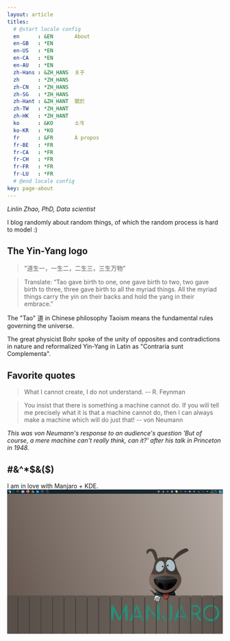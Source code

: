 ```yaml
---
layout: article
titles:
  # @start locale config
  en      : &EN       About
  en-GB   : *EN
  en-US   : *EN
  en-CA   : *EN
  en-AU   : *EN
  zh-Hans : &ZH_HANS  关于
  zh      : *ZH_HANS
  zh-CN   : *ZH_HANS
  zh-SG   : *ZH_HANS
  zh-Hant : &ZH_HANT  關於
  zh-TW   : *ZH_HANT
  zh-HK   : *ZH_HANT
  ko      : &KO       소개
  ko-KR   : *KO
  fr      : &FR       À propos
  fr-BE   : *FR
  fr-CA   : *FR
  fr-CH   : *FR
  fr-FR   : *FR
  fr-LU   : *FR
  # @end locale config
key: page-about
---
```

*Linlin Zhao, PhD, Data scientist*

I blog randomly about random things, of which the random process is hard to model :)

## The Yin-Yang logo
>"道生一，一生二，二生三，三生万物"

>Translate: “Tao gave birth to one, one gave birth to two, two gave birth to three, three gave birth to all the myriad things. All the myriad things carry the yin on their backs and hold the yang in their embrace.”

The "Tao" 道 in Chinese philosophy Taoism means the fundamental rules governing the universe. 

The great physicist Bohr spoke of the unity of opposites and contradictions in nature and reformalized Yin-Yang in Latin as "Contraria sunt Complementa". 

## Favorite quotes


> What I cannot create, I do not understand. -- R. Feynman

> You insist that there is something a machine cannot do. If you will tell me precisely what it is that a machine cannot do, then I can always make a machine which will do just that! -- von Neumann

*This was von Neumann's response to an audience's question 'But of course, a mere machine can't really think, can it?' after his talk in Princeton in 1948.* 

## #&^*$&($)
I am in love with Manjaro + KDE.
![KDE](https://raw.githubusercontent.com/Linlinzhao/linlinzhao.github.io/master/assets/images/kde.png)

